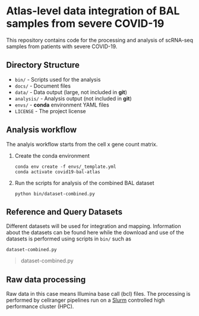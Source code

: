 # Atlas-level data integration of BAL samples from severe COVID-19

This repository contains code for the processing and analysis of scRNA-seq samples from patients with severe COVID-19.

## Directory Structure

* `bin/` - Scripts used for the analysis
* `docs/` - Document files
* `data/` - Data output (large, not included in **git**)
* `analysis/` - Analysis output (not included in **git**)
* `envs/` - **conda** environment YAML files
* `LICENSE` - The project license

## Analysis workflow

The analyis workflow starts from the cell x gene count matrix.

1. Create the conda environment
   ```
   conda env create -f envs/_template.yml
   conda activate covid19-bal-atlas
   ```
1. Run the scripts for analysis of the combined BAL dataset
   ```
   python bin/dataset-combined.py
   ```

## Reference and Query Datasets

Different datasets will be used for integration and mapping. Information about the datasets can be found here while the download and use of the datasets is performed using scripts in `bin/` such as
```
dataset-combined.py
```
> dataset-combined.py

## Raw data processing

Raw data in this case means Illumina base call (bcl) files. The processing is performed by cellranger pipelines run on a [Slurm](https://slurm.schedmd.com/overview.html) controlled high performance cluster (HPC).
